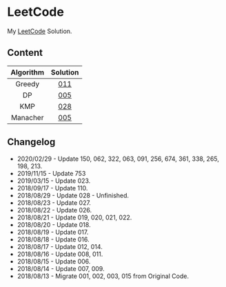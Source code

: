 # LeetCode
My [LeetCode](https://leetcode-cn.com/angelmsger/) Solution.

## Content
| Algorithm | Solution |
|:---------:|:--------:|
|Greedy|[011](011.cpp)|
|DP|[005](005.cpp)|
|KMP|[028](028.cpp)|
|Manacher|[005](005.cpp)|

## Changelog
* 2020/02/29 - Update 150, 062, 322, 063, 091, 256, 674, 361, 338, 265, 198, 213.
* 2019/11/15 - Update 753
* 2019/03/15 - Update 023.
* 2018/09/17 - Update 110.
* 2018/08/29 - Update 028 - Unfinished.
* 2018/08/23 - Update 027.
* 2018/08/22 - Update 026.
* 2018/08/21 - Update 019, 020, 021, 022.
* 2018/08/20 - Update 018.
* 2018/08/19 - Update 017.
* 2018/08/18 - Update 016.
* 2018/08/17 - Update 012, 014.
* 2018/08/16 - Update 008, 011.
* 2018/08/15 - Update 006.
* 2018/08/14 - Update 007, 009.
* 2018/08/13 - Migrate 001, 002, 003, 015 from Original Code.